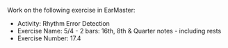 Work on the following exercise in EarMaster:
- Activity: Rhythm Error Detection
- Exercise Name: 5/4 - 2 bars: 16th, 8th & Quarter notes - including rests
- Exercise Number: 17.4
